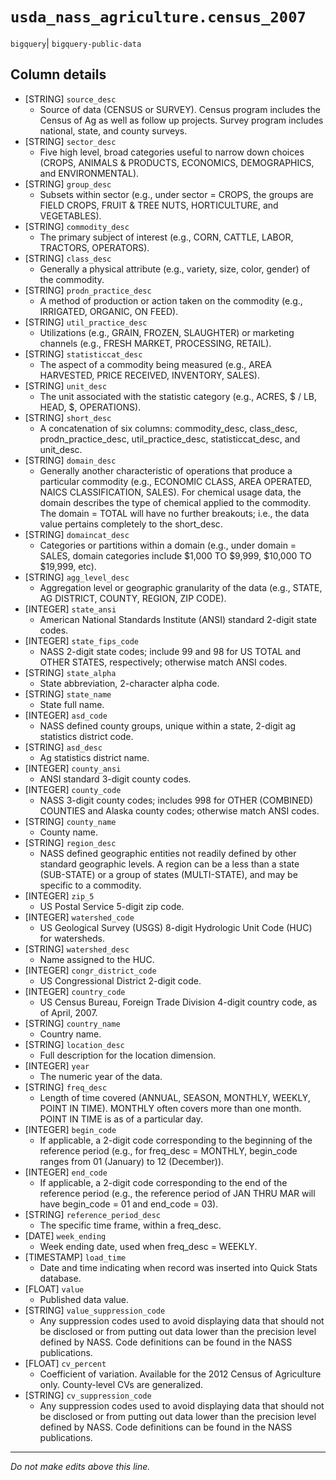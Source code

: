# `usda_nass_agriculture.census_2007`
`bigquery`| `bigquery-public-data`

## Column details
* [STRING]    `source_desc`
  - Source of data (CENSUS or SURVEY). Census program includes the Census of Ag as well as follow up projects. Survey program includes national, state, and county surveys.
* [STRING]    `sector_desc`
  - Five high level, broad categories useful to narrow down choices (CROPS, ANIMALS & PRODUCTS, ECONOMICS, DEMOGRAPHICS, and ENVIRONMENTAL).
* [STRING]    `group_desc`
  - Subsets within sector (e.g., under sector = CROPS, the groups are FIELD CROPS, FRUIT & TREE NUTS, HORTICULTURE, and VEGETABLES).
* [STRING]    `commodity_desc`
  - The primary subject of interest (e.g., CORN, CATTLE, LABOR, TRACTORS, OPERATORS).
* [STRING]    `class_desc`
  - Generally a physical attribute (e.g., variety, size, color, gender) of the commodity.
* [STRING]    `prodn_practice_desc`
  - A method of production or action taken on the commodity (e.g., IRRIGATED, ORGANIC, ON FEED).
* [STRING]    `util_practice_desc`
  - Utilizations (e.g., GRAIN, FROZEN, SLAUGHTER) or marketing channels (e.g., FRESH MARKET, PROCESSING, RETAIL).
* [STRING]    `statisticcat_desc`
  - The aspect of a commodity being measured (e.g., AREA HARVESTED, PRICE RECEIVED, INVENTORY, SALES).
* [STRING]    `unit_desc`
  - The unit associated with the statistic category (e.g., ACRES, $ / LB, HEAD, $, OPERATIONS).
* [STRING]    `short_desc`
  - A concatenation of six columns: commodity_desc, class_desc, prodn_practice_desc, util_practice_desc, statisticcat_desc, and unit_desc.
* [STRING]    `domain_desc`
  - Generally another characteristic of operations that produce a particular commodity (e.g., ECONOMIC CLASS, AREA OPERATED, NAICS CLASSIFICATION, SALES). For chemical usage data, the domain describes the type of chemical applied to the commodity. The domain = TOTAL will have no further breakouts; i.e., the data value pertains completely to the short_desc.
* [STRING]    `domaincat_desc`
  - Categories or partitions within a domain (e.g., under domain = SALES, domain categories include $1,000 TO $9,999, $10,000 TO $19,999, etc).
* [STRING]    `agg_level_desc`
  - Aggregation level or geographic granularity of the data (e.g., STATE, AG DISTRICT, COUNTY, REGION, ZIP CODE).
* [INTEGER]   `state_ansi`
  - American National Standards Institute (ANSI) standard 2-digit state codes.
* [INTEGER]   `state_fips_code`
  - NASS 2-digit state codes; include 99 and 98 for US TOTAL and OTHER STATES, respectively; otherwise match ANSI codes.
* [STRING]    `state_alpha`
  - State abbreviation, 2-character alpha code.
* [STRING]    `state_name`
  - State full name.
* [INTEGER]   `asd_code`
  - NASS defined county groups, unique within a state, 2-digit ag statistics district code.
* [STRING]    `asd_desc`
  - Ag statistics district name.
* [INTEGER]   `county_ansi`
  - ANSI standard 3-digit county codes.
* [INTEGER]   `county_code`
  - NASS 3-digit county codes; includes 998 for OTHER (COMBINED) COUNTIES and Alaska county codes; otherwise match ANSI codes.
* [STRING]    `county_name`
  - County name.
* [STRING]    `region_desc`
  - NASS defined geographic entities not readily defined by other standard geographic levels. A region can be a less than a state (SUB-STATE) or a group of states (MULTI-STATE), and may be specific to a commodity.
* [INTEGER]   `zip_5`
  - US Postal Service 5-digit zip code.
* [INTEGER]   `watershed_code`
  - US Geological Survey (USGS) 8-digit Hydrologic Unit Code (HUC) for watersheds.
* [STRING]    `watershed_desc`
  - Name assigned to the HUC.
* [INTEGER]   `congr_district_code`
  - US Congressional District 2-digit code.
* [INTEGER]   `country_code`
  - US Census Bureau, Foreign Trade Division 4-digit country code, as of April, 2007.
* [STRING]    `country_name`
  - Country name.
* [STRING]    `location_desc`
  - Full description for the location dimension.
* [INTEGER]   `year`
  - The numeric year of the data.
* [STRING]    `freq_desc`
  - Length of time covered (ANNUAL, SEASON, MONTHLY, WEEKLY, POINT IN TIME). MONTHLY often covers more than one month. POINT IN TIME is as of a particular day.
* [INTEGER]   `begin_code`
  - If applicable, a 2-digit code corresponding to the beginning of the reference period (e.g., for freq_desc = MONTHLY, begin_code ranges from 01 (January) to 12 (December)).
* [INTEGER]   `end_code`
  - If applicable, a 2-digit code corresponding to the end of the reference period (e.g., the reference period of JAN THRU MAR will have begin_code = 01 and end_code = 03).
* [STRING]    `reference_period_desc`
  - The specific time frame, within a freq_desc.
* [DATE]      `week_ending`
  - Week ending date, used when freq_desc = WEEKLY.
* [TIMESTAMP] `load_time`
  - Date and time indicating when record was inserted into Quick Stats database.
* [FLOAT]     `value`
  - Published data value.
* [STRING]    `value_suppression_code`
  - Any suppression codes used to avoid displaying data that should not be disclosed or from putting out data lower than the precision level defined by NASS. Code definitions can be found in the NASS publications.
* [FLOAT]     `cv_percent`
  - Coefficient of variation. Available for the 2012 Census of Agriculture only. County-level CVs are generalized.
* [STRING]    `cv_suppression_code`
  - Any suppression codes used to avoid displaying data that should not be disclosed or from putting out data lower than the precision level defined by NASS. Code definitions can be found in the NASS publications.

-------------------------------------------------------------------------------
*Do not make edits above this line.*
